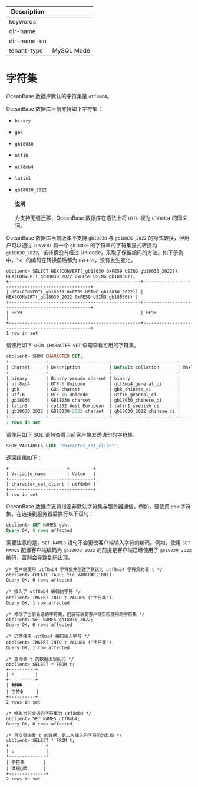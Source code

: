 | Description   |                 |
|---------------|-----------------|
| keywords      |                 |
| dir-name      |                 |
| dir-name-en   |                 |
| tenant-type   | MySQL Mode      |

# 字符集

OceanBase 数据库默认的字符集是 `utf8mb4`。

OceanBase 数据库目前支持如下字符集：

* `binary`

* `gbk`

* `gb18030`

* `utf16`

* `utf8mb4`

* `latin1`

* `gb18030_2022`

  <main id="notice" type='explain'>
    <h4>说明</h4>
    <p>为支持无缝迁移，OceanBase 数据库在语法上将 <code>UTF8</code> 视为 <code>UTF8MB4</code> 的同义词。</p>
  </main>

OceanBase 数据库当前版本不支持 `gb18030` 与 `gb18030_2022` 的隐式转换，但用户可以通过 `CONVERT` 将一个 `gb18030` 的字符串的字符集显式转换为 `gb18030_2022`。该转换没有经过 Unicode，采取了保留编码的方法。如下示例中，‘龴’ 的编码在转换前后都为 `0xFE59`，没有发生变化。

 ```shell
 obclient> SELECT HEX(CONVERT(_gb18030 0xFE59 USING gb18030_2022)), HEX(CONVERT(_gb18030_2022 0xFE59 USING gb18030));
 +--------------------------------------------------+--------------------------------------------------+
 | HEX(CONVERT(_gb18030 0xFE59 USING gb18030_2022)) | HEX(CONVERT(_gb18030_2022 0xFE59 USING gb18030)) |
 +--------------------------------------------------+--------------------------------------------------+
 | FE59                                             | FE59                                             |
+--------------------------------------------------+--------------------------------------------------+
1 row in set
 ```

请使用如下 `SHOW CHARACTER SET` 语句查看可用的字符集。

```sql
obclient> SHOW CHARACTER SET;
+--------------+-----------------------+-------------------------+--------+
| Charset      | Description           | Default collation       | Maxlen |
+--------------+-----------------------+-------------------------+--------+
| binary       | Binary pseudo charset | binary                  |      1 |
| utf8mb4      | UTF-8 Unicode         | utf8mb4_general_ci      |      4 |
| gbk          | GBK charset           | gbk_chinese_ci          |      2 |
| utf16        | UTF-16 Unicode        | utf16_general_ci        |      2 |
| gb18030      | GB18030 charset       | gb18030_chinese_ci      |      4 |
| latin1       | cp1252 West European  | latin1_swedish_ci       |      1 |
| gb18030_2022 | GB18030-2022 charset  | gb18030_2022_chinese_ci |      4 |
+--------------+-----------------------+-------------------------+--------+
7 rows in set
```

请使用如下 SQL 语句查看当前客户端发送语句的字符集。

```sql
SHOW VARIABLES LIKE 'character_set_client';
```

返回结果如下：

```shell
+----------------------+---------+
| Variable_name        | Value   |
+----------------------+---------+
| character_set_client | utf8mb4 |
+----------------------+---------+
1 row in set
```

OceanBase 数据库支持指定非默认字符集与服务器通信。例如，要使用 `gbk` 字符集，在连接到服务器后执行以下语句：

```sql
obclient> SET NAMES gbk;
Query OK, 0 rows affected
```

需要注意的是，`SET NAMES` 语句不会更改客户端输入字符的编码。例如，使用 `SET NAMES` 配置客户端编码为 `gb18030_2022` 的前提是客户端已经使用了 `gb18030_2022` 编码，否则会导致乱码出现。

```shell
/* 客户端使用 utf8mb4 字符集并创建了默认为 utf8mb4 字符集的表 t */
obclient> CREATE TABLE t(c VARCHAR(100));
Query OK, 0 rows affected

/* 插入了 utf8mb4 编码的字符 */
obclient> INSERT INTO t VALUES ('字符集');
Query OK, 1 row affected

/* 修改了当前会话的字符集，但没有改变客户端实际使用的字符集 */
obclient> SET NAMES gb18030_2022;
Query OK, 0 rows affected

/* 仍然使用 utf8mb4 编码插入字符 */
obclient> INSERT INTO t VALUES ('字符集');
Query OK, 1 row affected

/* 查询表 t 的数据出现乱码 */
obclient> SELECT * FROM t;
+----------+
| c        |
+----------+
| �ַ���      |
| 字符�     |
+----------+
2 rows in set

/* 修改当前会话的字符集为 utf8mb4 */
obclient> SET NAMES utf8mb4;
Query OK, 0 rows affected

/* 再次查询表 t 的数据，第二次插入的字符仍为乱码 */
obclient> SELECT * FROM t;
+--------------+
| c            |
+--------------+
| 字符集       |
| 瀛楃闆      |
+--------------+
2 rows in set
```
